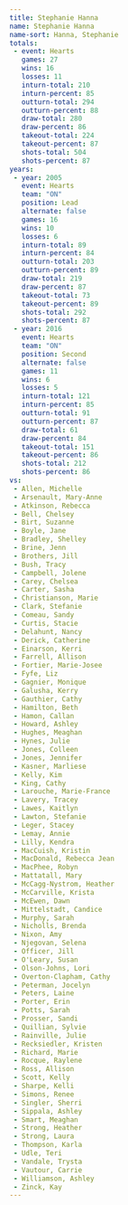 ```yaml
---
title: Stephanie Hanna
name: Stephanie Hanna
name-sort: Hanna, Stephanie
totals:
 - event: Hearts
   games: 27
   wins: 16
   losses: 11
   inturn-total: 210
   inturn-percent: 85
   outturn-total: 294
   outturn-percent: 88
   draw-total: 280
   draw-percent: 86
   takeout-total: 224
   takeout-percent: 87
   shots-total: 504
   shots-percent: 87
years:
 - year: 2005
   event: Hearts
   team: "ON"
   position: Lead
   alternate: false
   games: 16
   wins: 10
   losses: 6
   inturn-total: 89
   inturn-percent: 84
   outturn-total: 203
   outturn-percent: 89
   draw-total: 219
   draw-percent: 87
   takeout-total: 73
   takeout-percent: 89
   shots-total: 292
   shots-percent: 87
 - year: 2016
   event: Hearts
   team: "ON"
   position: Second
   alternate: false
   games: 11
   wins: 6
   losses: 5
   inturn-total: 121
   inturn-percent: 85
   outturn-total: 91
   outturn-percent: 87
   draw-total: 61
   draw-percent: 84
   takeout-total: 151
   takeout-percent: 86
   shots-total: 212
   shots-percent: 86
vs:
 - Allen, Michelle
 - Arsenault, Mary-Anne
 - Atkinson, Rebecca
 - Bell, Chelsey
 - Birt, Suzanne
 - Boyle, Jane
 - Bradley, Shelley
 - Brine, Jenn
 - Brothers, Jill
 - Bush, Tracy
 - Campbell, Jolene
 - Carey, Chelsea
 - Carter, Sasha
 - Christianson, Marie
 - Clark, Stefanie
 - Comeau, Sandy
 - Curtis, Stacie
 - Delahunt, Nancy
 - Derick, Catherine
 - Einarson, Kerri
 - Farrell, Allison
 - Fortier, Marie-Josee
 - Fyfe, Liz
 - Gagnier, Monique
 - Galusha, Kerry
 - Gauthier, Cathy
 - Hamilton, Beth
 - Hamon, Callan
 - Howard, Ashley
 - Hughes, Meaghan
 - Hynes, Julie
 - Jones, Colleen
 - Jones, Jennifer
 - Kasner, Marliese
 - Kelly, Kim
 - King, Cathy
 - Larouche, Marie-France
 - Lavery, Tracey
 - Lawes, Kaitlyn
 - Lawton, Stefanie
 - Leger, Stacey
 - Lemay, Annie
 - Lilly, Kendra
 - MacCuish, Kristin
 - MacDonald, Rebecca Jean
 - MacPhee, Robyn
 - Mattatall, Mary
 - McCagg-Nystrom, Heather
 - McCarville, Krista
 - McEwen, Dawn
 - Mittelstadt, Candice
 - Murphy, Sarah
 - Nicholls, Brenda
 - Nixon, Amy
 - Njegovan, Selena
 - Officer, Jill
 - O'Leary, Susan
 - Olson-Johns, Lori
 - Overton-Clapham, Cathy
 - Peterman, Jocelyn
 - Peters, Laine
 - Porter, Erin
 - Potts, Sarah
 - Prosser, Sandi
 - Quillian, Sylvie
 - Rainville, Julie
 - Recksiedler, Kristen
 - Richard, Marie
 - Rocque, Raylene
 - Ross, Allison
 - Scott, Kelly
 - Sharpe, Kelli
 - Simons, Renee
 - Singler, Sherri
 - Sippala, Ashley
 - Smart, Meaghan
 - Strong, Heather
 - Strong, Laura
 - Thompson, Karla
 - Udle, Teri
 - Vandale, Trysta
 - Vautour, Carrie
 - Williamson, Ashley
 - Zinck, Kay
---
```

